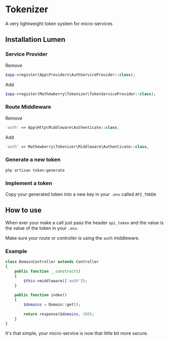 # Tokenizer
A very lightweight token system for micro-services

## Installation Lumen

### Service Provider

Remove 
```PHP
$app->register(App\Providers\AuthServiceProvider::class); 
```

Add 
```PHP
$app->register(Mathewberry\Tokenizer\TokenServiceProvider::class); 
```

### Route Middleware 

Remove 
```PHP
'auth' => App\Http\Middleware\Authenticate::class, 
```

Add
 ```PHP
'auth' => Mathewberry\Tokenizer\Middleware\Authenticate::class, 
 ```

### Generate a new token

``` php artisan token:generate ```

### Implement a token

Copy your generated token into a new key in your `.env` called `API_TOKEN`

## How to use

When ever your make a call just pass the header `api_token` and the value is the value of the token in your `.env`.
 
 Make sure your route or controller is using the `auth` middleware.
 
 ### Example

```PHP
class DomainController extends Controller
{
    public function __construct()
    {
        $this->middleware(['auth']);
    }
    
    public function index()
    {
        $domains = Domain::get();
        
        return response($domains, 200);
    }
}
```

It's that simple, your micro-service is now that little bit more secure.